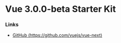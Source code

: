 # Vue 3.0.0-beta Starter Kit

### Links

- [GitHub (https://github.com/vuejs/vue-next)](https://github.com/vuejs/vue-next)
